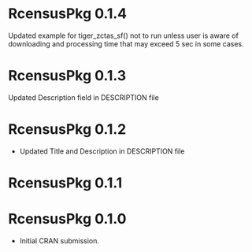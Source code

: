 # RcensusPkg 0.1.4
Updated example for tiger_zctas_sf() not to run unless user is aware of 
  downloading and processing time that may exceed 5 sec in some cases.

# RcensusPkg 0.1.3
Updated Description field in DESCRIPTION file

# RcensusPkg 0.1.2

* Updated Title and Description in DESCRIPTION file

# RcensusPkg 0.1.1

# RcensusPkg 0.1.0

* Initial CRAN submission.
